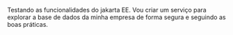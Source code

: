 Testando as funcionalidades do jakarta EE. Vou criar um serviço para explorar a base de dados da minha empresa de forma segura e seguindo as boas práticas.
